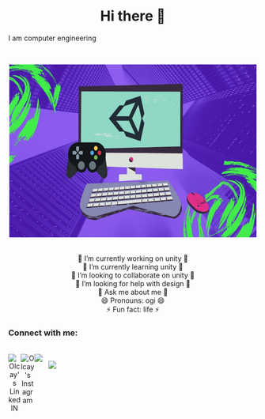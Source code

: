 ### <h1 align="center">Hi there 👋
I am computer engineering
</h1>
<br/>
<p align="center"><img alt="GIF" src="https://github.com/olcayertasmis/olcayertasmis/blob/main/original.jpg" width="500" height="350" /></p>
<p align="center">
  <br/>
 🔭 I’m currently working on unity 🔭
  <br />
 🌱 I’m currently learning unity 🌱
  <br />
 👯 I’m looking to collaborate on unity 👯
  <br />
 🤔 I’m looking for help with design 🤔
  <br />
 💬 Ask me about me 💬
  <br />
 😄 Pronouns: ogi 😄
  <br />
 ⚡ Fun fact: life ⚡
  <br />
  </p>
<h3 align="left">Connect with me:</h3>
<br />
<a align="center" href="https://www.linkedin.com/in/olcay-erta%C5%9Fm%C4%B1%C5%9F-b44a971b1/" align="center">
  <img align="left" alt="Olcay's LinkedIN" width="25px" src="https://cdn.jsdelivr.net/npm/simple-icons@v3/icons/linkedin.svg" />
</a>

<a href="https://www.instagram.com/olcayertasmis/" align="center">
  <img align="left" alt="Olcay's Instagram" width="28px" src="https://cdn.jsdelivr.net/npm/simple-icons@v3/icons/instagram.svg" />
</a>

<a href="olcayertasmis@gmail.com" align="center">
  <img align="left" width="28px" src="https://cdn.jsdelivr.net/npm/simple-icons@v3/icons/gmail.svg" />
</a>

![](https://visitor-badge.glitch.me/badge?page_id=olcayertasmis.olcayertasmis)
